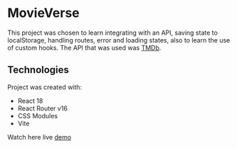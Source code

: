 # MovieVerse
This project was chosen to learn integrating with an API, saving state to localStorage, handling routes, error and loading states, also to learn the use of custom hooks. The API that was used was [TMDb](https://developer.themoviedb.org/reference/intro/getting-started).

## Technologies
Project was created with:
* React 18
* React Router v16
* CSS Modules
* Vite

Watch here live [demo](https://movie-verse-241903.netlify.app/)
